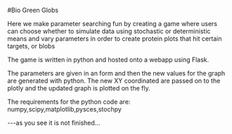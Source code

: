 #Bio Green Globs


Here we make parameter searching fun by creating a game where users can choose whether to simulate data using stochastic or deterministic means and vary parameters in order to create protein plots that hit certain targets, or blobs

The game is written in python and hosted onto a webapp using Flask.

The parameters are given in an form and then the new values for the graph are generated with python. 
The new XY coordinated are passed on to the plotly and the updated graph is plotted on the fly.

The requirements for the python code are: numpy,scipy,matplotlib,pysces,stochpy


---as you see it is not finished...

